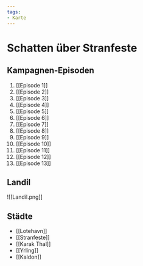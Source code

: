 ```yaml
---
tags:
- Karte
---
```


# Schatten über Stranfeste

## Kampagnen-Episoden

1. [[Episode 1]]
2. [[Episode 2]]
3. [[Episode 3]]
4. [[Episode 4]]
5. [[Episode 5]]
6. [[Episode 6]]
7. [[Episode 7]]
8. [[Episode 8]]
9. [[Episode 9]]
10. [[Episode 10]]
11. [[Episode 11]]
12. [[Episode 12]]
13. [[Episode 13]]

## Landil

![[Landil.png]]

## Städte
- [[Lotehavn]]
- [[Stranfeste]]
- [[Karak Thal]]
- [[Yrling]]
- [[Kaldon]]



